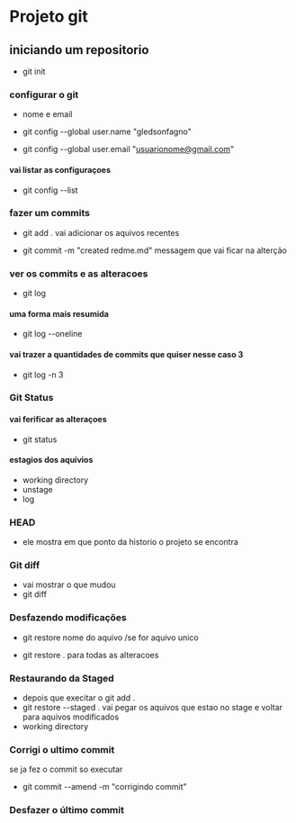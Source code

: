 # Projeto git

## iniciando um repositorio

- git init

### configurar o git

- nome e email

- git config --global user.name "gledsonfagno"

- git config --global user.email "<usuarionome@gmail.com>"

#### vai listar as configuraçoes

- git config --list

### fazer um commits

- git add . vai adicionar os aquivos recentes

- git commit -m "created redme.md" messagem que vai ficar na alterção

### ver os commits e as alteracoes

- git log

#### uma forma mais resumida

- git log --oneline

#### vai trazer a quantidades de commits que quiser nesse caso 3

- git log -n 3

### Git Status

#### vai ferificar as alteraçoes

- git status

#### estagios dos aquivios

- working directory
- unstage
- log

### HEAD

- ele mostra  em que ponto da historio o projeto se encontra

### Git diff

- vai mostrar o que mudou
- git diff

### Desfazendo modificações

- git restore nome do aquivo /se for aquivo unico

- git restore . para todas as alteracoes

### Restaurando da Staged

- depois que execitar o git add .
- git restore --staged .
vai pegar os aquivos que estao no stage e voltar para aquivos modificados
- working directory

### Corrigi o ultimo commit

se ja fez o commit so executar

- git commit --amend -m "corrigindo commit"

### Desfazer o último commit

